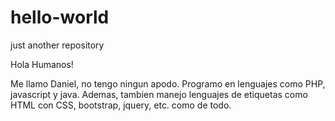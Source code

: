 # hello-world
just another repository

Hola Humanos!

Me llamo Daniel, no tengo ningun apodo. Programo en lenguajes como PHP, javascript y java. Ademas, tambien manejo lenguajes de etiquetas como HTML con CSS, bootstrap, jquery, etc. 
como de todo.
